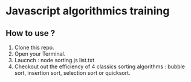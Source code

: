 # Javascript algorithmics training

## How to use ?
1. Clone this repo.
2. Open your Terminal.
3. Laucnch : node sorting.js list.txt
4. Checkout out the efficiency of 4 classics sorting algorithms : bubble sort, insertion sort, selection sort or quicksort.
